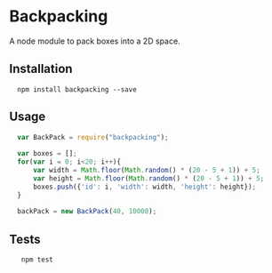 Backpacking
===========

A node module to pack boxes into a 2D space.

## Installation

```shell
  npm install backpacking --save
```

## Usage

```js
  var BackPack = require("backpacking");
  
  var boxes = [];
  for(var i = 0; i<20; i++){
      var width = Math.floor(Math.random() * (20 - 5 + 1)) + 5;
      var height = Math.floor(Math.random() * (20 - 5 + 1)) + 5;
      boxes.push({'id': i, 'width': width, 'height': height});
  }
  
  backPack = new BackPack(40, 10000);
```

## Tests

```shell
   npm test
```
